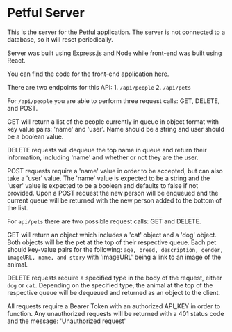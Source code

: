 # Petful Server

This is the server for the [Petful](https://petful-adoption-roan.vercel.app/) application. The server is not connected to a database, so it will reset periodically. 

Server was built using Express.js and Node while front-end was built using React.

You can find the code for the front-end application [here](https://github.com/alannabouloy/petful-client). 

There are two endpoints for this API: 
    1. `/api/people`
    2. `/api/pets`

For `/api/people` you are able to perform three request calls: GET, DELETE, and POST. 

GET will return a list of the people currently in queue in object format with key value pairs: 'name' and 'user'. Name should be a string and user should be a boolean value. 

DELETE requests will dequeue the top name in queue and return their information, including 'name' and whether or not they are the user. 

POST requests require a 'name' value in order to be accepted, but can also take a 'user' value. The 'name' value is expected to be a string and the 'user' value is expected to be a boolean and defaults to false if not provided. Upon a POST request the new person will be enqueued and the current queue will be returned with the new person added to the bottom of the list. 

For `api/pets` there are two possible request calls: GET and DELETE. 

GET will return an object which includes a 'cat' object and a 'dog' object. Both objects will be the pet at the top of their respective queue. Each pet should key-value pairs for the following: `age, breed, description, gender, imageURL, name, and story` with 'imageURL' being a link to an image of the animal. 

DELETE requests require a specified type in the body of the request, either `dog` or `cat`. Depending on the specified type, the animal at the top of the respective queue will be dequeued and returned as an object to the client. 

All requests require a Bearer Token with an authorized API_KEY in order to function. Any unauthorized requests will be returned with a 401 status code and the message: 'Unauthorized request'